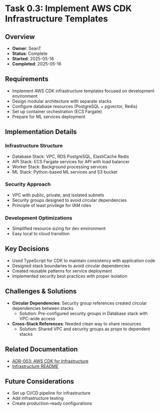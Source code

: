 # Task 0.3: Implement AWS CDK Infrastructure Templates

## Overview
- **Owner**: SeanT
- **Status**: Complete
- **Started**: 2025-05-16
- **Completed**: 2025-05-16

## Requirements
- Implement AWS CDK infrastructure templates focused on development environment
- Design modular architecture with separate stacks
- Configure database resources (PostgreSQL + pgvector, Redis)
- Set up container orchestration (ECS Fargate)
- Prepare for ML services deployment

## Implementation Details

### Infrastructure Structure
- Database Stack: VPC, RDS PostgreSQL, ElastiCache Redis
- API Stack: ECS Fargate services for API with load balancer
- Worker Stack: Background processing services
- ML Stack: Python-based ML services and S3 bucket

### Security Approach
- VPC with public, private, and isolated subnets
- Security groups designed to avoid circular dependencies
- Principle of least privilege for IAM roles

### Development Optimizations
- Simplified resource sizing for dev environment
- Easy local to cloud transition

## Key Decisions
- Used TypeScript for CDK to maintain consistency with application code
- Designed stack boundaries to avoid circular dependencies
- Created reusable patterns for service deployment
- Implemented security best practices with proper isolation

## Challenges & Solutions
- **Circular Dependencies**: Security group references created circular dependencies between stacks
  - Solution: Pre-configured security groups in Database stack with VPC-wide access
- **Cross-Stack References**: Needed clean way to share resources
  - Solution: Shared VPC and security groups as props to dependent stacks

## Related Documentation
- [ADR-003: AWS CDK for Infrastructure](../../architecture/decisions/adr-003-aws-cdk.md)
- [Infrastructure README](../../../infrastructure/README.md)

## Future Considerations
- Set up CI/CD pipeline for infrastructure
- Add infrastructure testing
- Create production-ready configurations